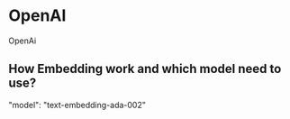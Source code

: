 # OpenAI
OpenAi



## How Embedding work and which model need to use?
"model": "text-embedding-ada-002"
